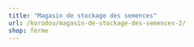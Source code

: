 ```yaml
---
title: "Magasin de stockage des semences"
url: /korodou/magasin-de-stockage-des-semences-2/
shop: ferme
---
```

